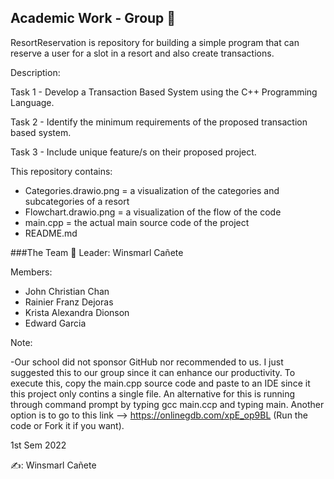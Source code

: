 ## Academic Work - Group 📝

ResortReservation is repository for building a simple program that can reserve a user for a slot in a resort and also create transactions.
         
Description: 

  Task 1 - Develop a Transaction Based System using the C++ Programming Language.
  
  Task 2 - Identify the minimum requirements of the proposed transaction based system.
  
  Task 3 -  Include unique feature/s on their proposed project.
  
 This repository contains: 
 
 - Categories.drawio.png = a visualization of the categories and subcategories of a resort
 - Flowchart.drawio.png = a visualization of the flow of the code
 - main.cpp = the actual main source code of the project
 - README.md
 
  
 
###The Team  💪 
Leader:  Winsmarl Cañete

Members: 
- John Christian Chan 
- Rainier Franz Dejoras
- Krista Alexandra Dionson 
- Edward Garcia    
                 
Note:

-Our school did not sponsor GitHub nor recommended to us. I just suggested this to our group since it can enhance our productivity.
         To execute this, copy the main.cpp source code and paste to an IDE since it this project only contins a single file. An alternative for this is running through command prompt by typing gcc main.ccp and typing main. Another option is to go to this link --> https://onlinegdb.com/xpE_op9BL (Run the code or Fork it if you want).
         
1st Sem 2022
   
✍️: Winsmarl Cañete
